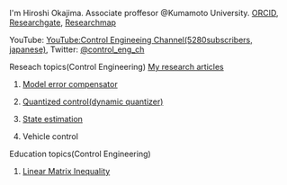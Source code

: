 I'm Hiroshi Okajima. Associate proffesor @Kumamoto University. [ORCID](https://orcid.org/0000-0001-7621-7482), [Researchgate](https://www.researchgate.net/profile/Hiroshi-Okajima), [Researchmap](https://researchmap.jp/read0203288?lang=en)

YouTube: [YouTube:Control Engineeing Channel(5280subscribers, japanese)](https://www.youtube.com/c/ControlEngineeringChannel/videos), Twitter: [@control_eng_ch](https://twitter.com/control_eng_ch)

Reseach topics(Control Engineering) [My research articles](https://sites.google.com/view/hiroshi-okajima/profile/research-achievements)

 1. [Model error compensator](https://sites.google.com/view/hiroshi-okajima/model-error-compensator)

 2. [Quantized control(dynamic quantizer)](https://sites.google.com/view/hiroshi-okajima/dynamic-quantizer) 

 3. [State estimation](https://www.tandfonline.com/doi/full/10.1080/18824889.2021.1985702?src=recsys)

 4. Vehicle control

Education topics(Control Engineering)

 1. [Linear Matrix Inequality](https://sites.google.com/view/hiroshi-okajima/linear-matrix-inequality)
 
